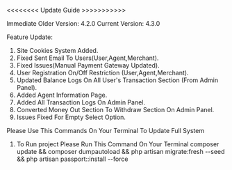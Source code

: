 <<<<<<<< Update Guide >>>>>>>>>>>

Immediate Older Version: 4.2.0
Current Version: 4.3.0

Feature Update:
1. Site Cookies System Added.
2. Fixed Sent Email To Users(User,Agent,Merchant).
3. Fixed Issues(Manual Payment Gateway Updated).
4. User Registration On/Off Restriction (User,Agent,Merchant).
5. Updated Balance Logs On All User's Transaction Section  (From Admin Panel).
6. Added Agent Information Page.
7. Added All Transaction Logs On Admin Panel.
8. Converted Money Out Section To Withdraw Section On Admin Panel.
9. Issues Fixed For Empty Select Option.



Please Use This Commands On Your Terminal To Update Full System
1. To Run project Please Run This Command On Your Terminal
    composer update && composer dumpautoload && php artisan migrate:fresh --seed && php artisan passport::install --force
